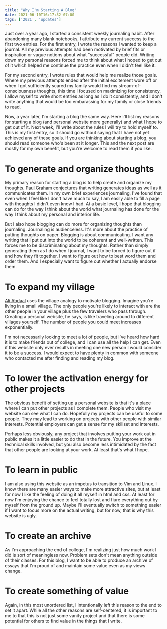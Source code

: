 ```yaml
---
title: "Why I'm Starting A Blog"
date: 2021-06-10T16:17:32-07:00
tags: ['2021', 'updates']
---
```


Just over a year ago, I started a consistent weekly journaling habit.
After abandoning many blank notebooks, I attribute my current success to the first two entries.
For the first entry, I wrote the reasons I wanted to keep a journal.
All my previous attempts had been motivated by brief fits or inspiration or vague notions about what "successful" people did.
Writing down my personal reasons forced me to think about what I hoped to get out of it which helped me continue the practice even when I didn't feel like it.

For my second entry, I wrote rules that would help me realize those goals.
Where my previous attempts ended after the initial excitement wore off or when I got sufficiently scared my family would find my stream-of-consciousness thoughts, this time I focused on maximizing for consistency.
I allow myself to write short entries as long as I do it consistently, and I don't write anything that would be too embarassing for my family or close friends to read.

Now, a year later, I'm starting a blog the same way.
Here I'll list my reasons for starting a blog (and personal website more generally) and what I hope to get out of it.
Next week, I'll write about the rules I will try to hold myself to.
This is my first entry, so it should go without saying that I have not yet achieved any of these goals.
If you are thinking about starting a blog, you should read someone who's been at it longer.
This and the next post are mostly for my own benefit, but you're welcome to read them if you like.

# To generate and organize thoughts

My primary reason for starting a blog is to help create and organize my thoughts.
[Paul Graham](http://www.paulgraham.com/writing44.html) conjectures that writing generates ideas as well as it communicates them.
In my own brief experiences journaling, I've found that even when I feel like I don't have much to say, I am easily able to fill a page with thoughts I didn't even know I had.
At a basic level, I hope that blogging can do for the way I think about the world what journaling has done for the way I think about my personal and interior life. 

But I also hope blogging can do more for organizing thoughts than journaling.
Journaling is audienceless.
It's more about the practice of putting thoughts on paper.
Blogging is about communicating.
I want any writing that I put out into the world to be coherent and well-written.
This forces me to be discriminating about my thoughts.
Rather than simply generating them as I do when I journal, I want to be forced to figure out if and how they fit together.
I want to figure out how to best word them and order them.
And I especially want to figure out whether I actually endorse them.

# To expand my village

[Ali Abdaal](https://notoverthinking.com/how-to-convince-your-friends-to-start-a-blog/) uses the village analogy to motivate blogging.
Imagine you're living in a small village.
The only people you're likely to interact with are the other people in your village plus the few travelers who pass through.
Creating a personal website, he says, is like traveling around to different villages yourself.
The number of people you could meet increases exponentially.

I'm not necessarily looking to meet a lot of people, but I've heard how hard it is to make friends out of college, and I can use all the help I can get.
Even if this website only ever results in meeting one new person I would consider it to be a success.
I would expect to have plenty in common with someone who contacted me after finding and reading my blog.

# To lower the activation energy for other projects

The obvious benefit of setting up a personal website is that it's a place where I can put other projects as I complete them.
People who visit my website can see what I can do.
Hopefully my projects can be useful to some people.
They may lead to working on projects with other people with similar interests.
Potential employers can get a sense for my skillset and interests.

Perhaps less obviously, any project that involves putting your work out in public makes it a little easier to do that in the future.
You improve at the technical skills involved, but you also become less intimidated by the fact that other people are looking at your work.
At least that's what I hope.

# To learn in public

I am also using this website as an impetus to transition to Vim and Linux.
I know there are many easier ways to make more attractive sites, but at least for now I like the feeling of doing it all myself in html and css.
At least for now I'm enjoying the chance to feel totally lost and fiure everything out by myself from the ground up.
Maybe I'll eventually switch to something easier if I want to focus more on the actual writing, but for now, that is why this website is ugly.

# To create an archive

As I'm approaching the end of college, I'm realizing just how much work I did is sort of meaningless now.
Problem sets don't mean anything outside of their classes.
For this blog, I want to be able to produce an archive of essays that I'm proud of and maintain some value even as my views change.

# To create something of value

Again, in this most unordered list, I intentionally left this reason to the end to set it apart.
While all the other reasons are self-centered, it is important to me to that this is not just some vanity project and that there is some potential for others to find value in the things that I write.

